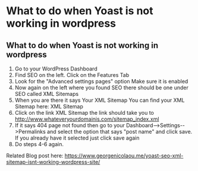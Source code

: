 # What to do when Yoast is not working in wordpress
What to do when Yoast is not working in wordpress
--------------------------------------------------
1. Go to your WordPress Dashboard
2. Find SEO on the left. Click on the Features Tab
3. Look for the "Advanced settings pages" option Make sure it is enabled
4. Now again on the left where you found SEO there should be one under SEO called XML Sitemaps
5. When you are there it says Your XML Sitemap You can find your XML Sitemap here: XML Sitemap
6. Click on the link XML Sitemap the link should take you to http://www.whateveryourdomainis.com/sitemap_index.xml
7. If it says 404 page not found then go to your Dashboard-->Settings-->Permalinks and select the option that says "post name" and click save. If you already have it selected just click save again 
8. Do steps 4-6 again.

Related Blog post here: https://www.georgenicolaou.me/yoast-seo-xml-sitemap-isnt-working-wordpress-site/
